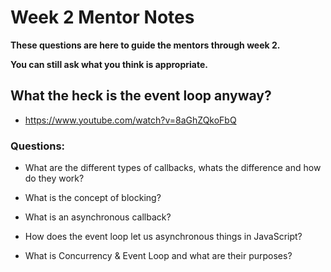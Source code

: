 # Week 2 Mentor Notes

**These questions are here to guide the mentors through week 2.**

**You can still ask what you think is appropriate.**

## What the heck is the event loop anyway?

- https://www.youtube.com/watch?v=8aGhZQkoFbQ

### Questions:

- What are the different types of callbacks, whats the difference and how do they work?

- What is the concept of blocking?

- What is an asynchronous callback?

- How does the event loop let us  asynchronous things in JavaScript? 

- What is Concurrency & Event Loop and what are their purposes?
